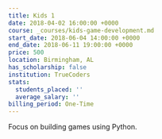 ```yaml
---
title: Kids 1
date: 2018-04-02 16:00:00 +0000
course: _courses/kids-game-development.md
start_date: 2018-06-04 14:00:00 +0000
end_date: 2018-06-11 19:00:00 +0000
price: 500
location: Birmingham, AL
has_scholarship: false
institution: TrueCoders
stats:
  students_placed: ''
  average_salary: ''
billing_period: One-Time
---
```


Focus on building games using Python.
